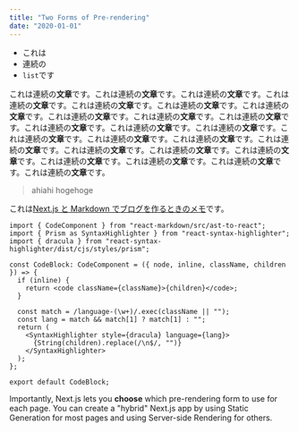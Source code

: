 ```yaml
---
title: "Two Forms of Pre-rendering"
date: "2020-01-01"
---
```


- これは
- 連続の
- `list`です

これは連続の**文章**です。これは連続の**文章**です。これは連続の**文章**です。これは連続の**文章**です。これは連続の**文章**です。これは連続の**文章**です。これは連続の**文章**です。これは連続の**文章**です。これは連続の**文章**です。これは連続の**文章**です。これは連続の**文章**です。これは連続の**文章**です。これは連続の**文章**です。これは連続の**文章**です。これは連続の**文章**です。これは連続の**文章**です。これは連続の**文章**です。これは連続の**文章**です。これは連続の**文章**です。これは連続の**文章**です。これは連続の**文章**です。これは連続の**文章**です。これは連続の**文章**です。これは連続の**文章**です。

> ahiahi
> hogehoge

これは[Next.js と Markdown でブログを作るときのメモ](https://zenn.dev/oshanqq/scraps/786663de30d1ab)です。

```tsx
import { CodeComponent } from "react-markdown/src/ast-to-react";
import { Prism as SyntaxHighlighter } from "react-syntax-highlighter";
import { dracula } from "react-syntax-highlighter/dist/cjs/styles/prism";

const CodeBlock: CodeComponent = ({ node, inline, className, children }) => {
  if (inline) {
    return <code className={className}>{children}</code>;
  }

  const match = /language-(\w+)/.exec(className || "");
  const lang = match && match[1] ? match[1] : "";
  return (
    <SyntaxHighlighter style={dracula} language={lang}>
      {String(children).replace(/\n$/, "")}
    </SyntaxHighlighter>
  );
};

export default CodeBlock;
```

Importantly, Next.js lets you **choose** which pre-rendering form to use for each page. You can create a "hybrid" Next.js app by using Static Generation for most pages and using Server-side Rendering for others.
